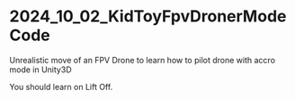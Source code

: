 # 2024_10_02_KidToyFpvDronerModeCode
Unrealistic move of an FPV Drone to learn how to pilot drone with accro mode in Unity3D


You should learn on Lift Off.
